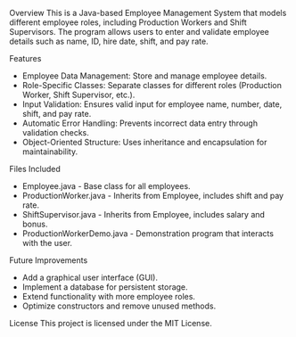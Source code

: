 Overview
This is a Java-based Employee Management System that models different employee roles, including Production Workers and Shift Supervisors. 
The program allows users to enter and validate employee details such as name, ID, hire date, shift, and pay rate.


Features

- Employee Data Management: Store and manage employee details.
- Role-Specific Classes: Separate classes for different roles (Production Worker, Shift Supervisor, etc.).
- Input Validation: Ensures valid input for employee name, number, date, shift, and pay rate.
- Automatic Error Handling: Prevents incorrect data entry through validation checks.
- Object-Oriented Structure: Uses inheritance and encapsulation for maintainability.


Files Included

- Employee.java - Base class for all employees.
- ProductionWorker.java - Inherits from Employee, includes shift and pay rate.
- ShiftSupervisor.java - Inherits from Employee, includes salary and bonus.
- ProductionWorkerDemo.java - Demonstration program that interacts with the user.


Future Improvements

- Add a graphical user interface (GUI).
- Implement a database for persistent storage.
- Extend functionality with more employee roles.
- Optimize constructors and remove unused methods.


License
This project is licensed under the MIT License.

